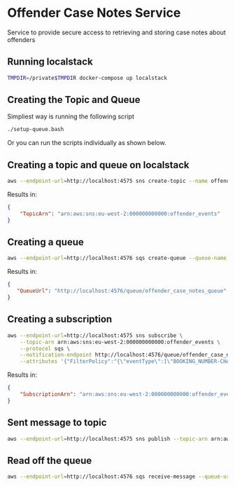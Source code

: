 # Offender Case Notes Service

Service to provide secure access to retrieving and storing case notes about offenders

## Running localstack 
```bash
TMPDIR=/private$TMPDIR docker-compose up localstack
```

## Creating the Topic and Queue
Simpliest way is running the following script
```bash
./setup-queue.bash
```

Or you can run the scripts individually as shown below.

## Creating a topic and queue on localstack

```bash
aws --endpoint-url=http://localhost:4575 sns create-topic --name offender_events
```

Results in:
```json
{
    "TopicArn": "arn:aws:sns:eu-west-2:000000000000:offender_events"
}

```

## Creating a queue
```bash
aws --endpoint-url=http://localhost:4576 sqs create-queue --queue-name keyworker_api_queue
```

Results in:
```json
{
   "QueueUrl": "http://localhost:4576/queue/offender_case_notes_queue"
}
```

## Creating a subscription
```bash
aws --endpoint-url=http://localhost:4575 sns subscribe \
    --topic-arn arn:aws:sns:eu-west-2:000000000000:offender_events \
    --protocol sqs \
    --notification-endpoint http://localhost:4576/queue/offender_case_notes_queue \
    --attributes '{"FilterPolicy":"{\"eventType\":[\"BOOKING_NUMBER-CHANGED\"]}"}'
```

Results in:
```json
{
    "SubscriptionArn": "arn:aws:sns:eu-west-2:000000000000:offender_events:618f126c-ab2f-4c72-874d-05ac1a3c3e95"
}
```

## Sent message to topic
```bash
aws --endpoint-url=http://localhost:4575 sns publish --topic-arn arn:aws:sns:eu-west-2:000000000000:offender_events --message-attributes '{"eventType" : { "DataType":"String", "StringValue":"BOOKING_NUMBER-CHANGED"}}' --message '{"eventType":"BOOKING_NUMBER-CHANGED","bookingId":1488884}' 
```

## Read off the queue
```bash
aws --endpoint-url=http://localhost:4576 sqs receive-message --queue-url http://localhost:4576/queue/offender_case_notes_queue
```
